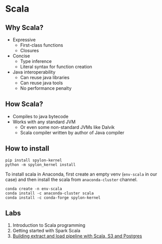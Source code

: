 # Scala

## Why Scala?

- Expressive
  - First-class functions
  - Closures
- Concise
  - Type inference
  - Literal syntax for function creation
- Java interoperability
  - Can reuse java libraries
  - Can reuse java tools
  - No performance penalty

## How Scala?

- Compiles to java bytecode
- Works with any standard JVM
  - Or even some non-standard JVMs like Dalvik
  - Scala compiler written by author of Java compiler

## How to install

```
pip install spylon-kernel
python -m spylon_kernel install
```

To install scala in Anaconda, first create an empty venv (`env-scala` in our case) and then install the scala from `anaconda-cluster` channel.

```
conda create -n env-scala
conda install -c anaconda-cluster scala
conda install -c conda-forge spylon-kernel
```

## Labs

1. Introduction to Scala programming
2. Getting started with Spark Scala
3. [Building extract and load pipeline with Scala, S3 and Postgres](03-processing/databricks/lab-databricks-scala-postgres-s3/)
